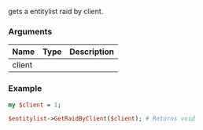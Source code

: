 gets a entitylist raid by client.
### Arguments
**Name**|**Type**|**Description**
:---|:---|:---
client||

### Example

```perl
my $client = 1;

$entitylist->GetRaidByClient($client); # Returns void
```